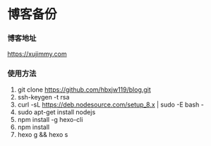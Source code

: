 # 博客备份

### 博客地址
https://xujimmy.com

### 使用方法
1. git clone https://github.com/hbxjw119/blog.git
2. ssh-keygen -t rsa
3. curl -sL https://deb.nodesource.com/setup_8.x | sudo -E bash -
4. sudo apt-get install nodejs
5. npm install -g hexo-cli
6. npm install
7. hexo g && hexo s
